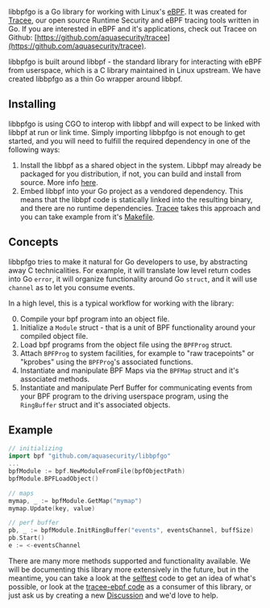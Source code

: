 libbpfgo is a Go library for working with Linux's [eBPF](https://ebpf.io/). It was created for [Tracee](https://github.com/aquasecurity/tracee), our open source Runtime Security and eBPF tracing tools written in Go. If you are interested in eBPF and it's applications, check out Tracee on Github: [https://github.com/aquasecurity/tracee](https://github.com/aquasecurity/tracee).

libbpfgo is built around libbpf - the standard library for interacting with eBPF from userspace, which is a C library maintained in Linux upstream. We have created libbpfgo as a thin Go wrapper around libbpf.

## Installing

libbpfgo is using CGO to interop with libbpf and will expect to be linked with libbpf at run or link time. Simply importing libbpfgo is not enough to get started, and you will need to fulfill the required dependency in one of the following ways:

1. Install the libbpf as a shared object in the system. Libbpf may already be packaged for you distribution, if not, you can build and install from source. More info [here](https://github.com/libbpf/libbpf).
2. Embed libbpf into your Go project as a vendored dependency. This means that the libbpf code is statically linked into the resulting binary, and there are no runtime dependencies. [Tracee](https://github.com/aquasecurity/tracee) takes this approach and you can take example from it's [Makefile](https://github.com/aquasecurity/tracee/blob/f8df7da6a27f729610992b6bd52e89d510fcf384/tracee-ebpf/Makefile#L62).

## Concepts
libbpfgo tries to make it natural for Go developers to use, by abstracting away C technicalities. For example, it will translate low level return codes into Go `error`, it will organize functionality around Go `struct`, and it will use `channel` as to let you consume events.

In a high level, this is a typical workflow for working with the library:

0. Compile your bpf program into an object file.
1. Initialize a `Module` struct - that is a unit of BPF functionality around your compiled object file.
2. Load bpf programs from the object file using the `BPFProg` struct.
3. Attach `BPFProg` to system facilities, for example to "raw tracepoints" or "kprobes" using the `BPFProg`'s associated functions.
4. Instantiate and manipulate BPF Maps via the `BPFMap` struct and it's associated methods.
5. Instantiate and manipulate Perf Buffer for communicating events from your BPF program to the driving userspace program, using the `RingBuffer` struct and it's associated objects.

## Example

```go
// initializing
import bpf "github.com/aquasecurity/libbpfgo"
...
bpfModule := bpf.NewModuleFromFile(bpfObjectPath)
bpfModule.BPFLoadObject()

// maps
mymap, _ := bpfModule.GetMap("mymap")
mymap.Update(key, value)

// perf buffer
pb, _ := bpfModule.InitRingBuffer("events", eventsChannel, buffSize)
pb.Start()
e := <-eventsChannel
```

There are many more methods supported and functionality available. We will be documenting this library more extensively in the future, but in the meantime, you can take a look at the [selftest](./selftest) code to get an idea of what's possible, or look at the [tracee-ebpf code](https://github.com/aquasecurity/tracee/tree/main/tracee-ebpf) as a consumer of this library, or just ask us by creating a new [Discussion](https://github.com/aquasecurity/libbpfgo/discussions) and we'd love to help.
